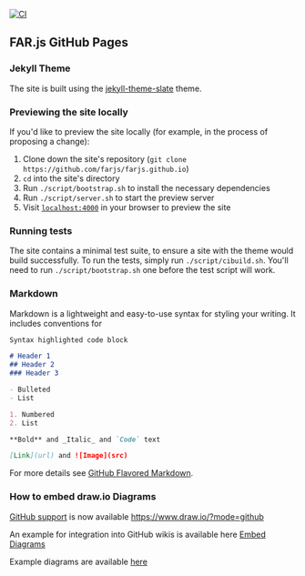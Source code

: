 
[![CI](https://github.com/farjs/farjs.github.io/actions/workflows/ci.yml/badge.svg?branch=main)](https://github.com/farjs/farjs.github.io/actions/workflows/ci.yml?query=workflow%3Aci+branch%3Amain)

## FAR.js GitHub Pages

### Jekyll Theme

The site is built using the [jekyll-theme-slate](https://github.com/pages-themes/slate) theme.

### Previewing the site locally

If you'd like to preview the site locally (for example, in the process of proposing a change):

1. Clone down the site's repository (`git clone https://github.com/farjs/farjs.github.io`)
2. `cd` into the site's directory
3. Run `./script/bootstrap.sh` to install the necessary dependencies
4. Run `./script/server.sh` to start the preview server
5. Visit [`localhost:4000`](http://localhost:4000) in your browser to preview the site

### Running tests

The site contains a minimal test suite, to ensure a site with the theme would build successfully.
To run the tests, simply run `./script/cibuild.sh`.
You'll need to run `./script/bootstrap.sh` one before the test script will work.

### Markdown

Markdown is a lightweight and easy-to-use syntax for styling your writing. It includes conventions for

```markdown
Syntax highlighted code block

# Header 1
## Header 2
### Header 3

- Bulleted
- List

1. Numbered
2. List

**Bold** and _Italic_ and `Code` text

[Link](url) and ![Image](src)
```

For more details see [GitHub Flavored Markdown](https://guides.github.com/features/mastering-markdown/).

### How to embed draw.io Diagrams

[GitHub support](https://github.com/jgraph/drawio-github) is now available https://www.draw.io/?mode=github

An example for integration into GitHub wikis is available here [Embed Diagrams](https://github.com/jgraph/drawio/wiki/Embed-Diagrams)

Example diagrams are available [here](https://github.com/jgraph/drawio-diagrams)
